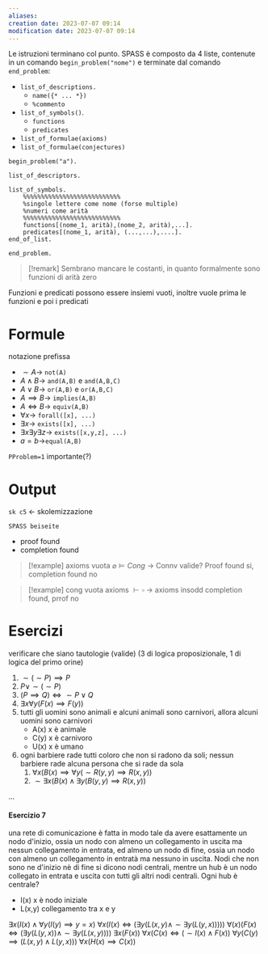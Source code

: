 ```yaml
---
aliases: 
creation date: 2023-07-07 09:14
modification date: 2023-07-07 09:14
---
```


Le istruzioni terminano col punto.
SPASS è composto da 4 liste, contenute in un comando `begin_problem("nome")` e terminate dal comando `end_problem`:
- `list_of_descriptions.`
	- `name({* ... *})`
	- `%commento`
- `list_of_symbols()`.
	- `functions`
	- `predicates`
- `list_of_formulae(axioms)`
- `list_of_formulae(conjectures)`

```SPASS
begin_problem("a").

list_of_descriptors.

list_of_symbols.
	%%%%%%%%%%%%%%%%%%%%%%%%%%%
	%singole lettere come nome (forse multiple)
	%numeri come arità
	%%%%%%%%%%%%%%%%%%%%%%%%%%%
	functions[(nome_1, arità),(nome_2, arità),...].
	predicates[(nome_1, arità), (...,...),....].
end_of_list.

end_problem.

```
>[!remark]
>Sembrano mancare le costanti, in quanto formalmente sono funzioni di arità zero


Funzioni e predicati possono essere insiemi vuoti, inoltre vuole prima le funzioni e poi i predicati


# Formule
notazione prefissa
- $\sim A \to$ `not(A)`
- $A \land B \to$ `and(A,B)` e `and(A,B,C)`
- $A \lor B \to$ `or(A,B)` e `or(A,B,C)`
- $A \implies B \to$ `implies(A,B)`
- $A \iff B \to$ `equiv(A,B)`
- $\forall x \to$ `forall([x], ...)`
- $\exists x \to$ `exists([x], ...)`
- $\exists x \exists y \exists z \to$ `exists([x,y,z], ...)`
- $a = b \to$`equal(A,B)`

`PProblem=1` importante(?)


# Output
`sk c5` <- skolemizzazione

`SPASS beiseite`
- proof found
- completion found


> [!example]
> axioms vuota
> $\varnothing \vDash Cong$ -> Connv valide? Proof found si, completion found no

>[!example]
>cong vuota
>$\text{ axioms  }\vdash \square$ -> axioms insodd
>completion found, prrof no


# Esercizi
verificare che siano tautologie (valide)
(3 di logica proposizionale, 1 di logica del primo orine)

1. $\sim(\sim P) \implies P$
2. $P \lor \sim(\sim P)$
3. $(P \implies Q) \iff \sim P \lor Q$
4. $\exists x \forall y (F(x) \implies F(y))$
5. tutti gli uomini sono animali e alcuni animali sono carnivori, allora alcuni uomini sono carnivori
	- A(x) x è animale
	- C(y) x è carnivoro
	- U(x) x è umano
6. ogni barbiere rade tutti coloro che non si radono da soli; nessun barbiere rade alcuna persona che si rade da sola
	1. $\forall x (B(x) \implies \forall y(\sim R(y,y) \implies R(x,y))$
	2. $\sim \exists x (B(x) \land \exists y(B(y,y) \implies R(x,y))$

...
#### Esercizio 7
una rete di comunicazione è fatta in modo tale da avere esattamente un nodo d'inizio, ossia un nodo con almeno un collegamento in uscita ma nessun collegamento in entrata, ed almeno un nodo di fine, ossia un nodo con almeno un collegamento in entratà ma nessuno in uscita.
Nodi che non sono ne d'inizio nè di fine si dicono nodi centrali, mentre un hub è un nodo collegato in entrata e uscita con tutti gli altri nodi centrali.
Ogni hub è centrale?


- I(x) x è nodo iniziale
- L(x,y) collegamento tra x e y

$\exists x (  I(x) \land \forall y (I(y) \implies y = x)$
$\forall x (I (x) \iff (\exists y(L(x,y) \land \sim \exists y(L(y,x)))))$
$\forall (x)(F(x) \iff( \exists y(L(y,x))\land\sim \exists y(L(x,y))))$
$\exists x(F(x))$
$\forall x(C(x) \iff (\sim I(x) \land F(x))$
$\forall y(C(y) \implies (L(x,y) \land L(y,x)))$
$\forall x(H(x) \implies C(x))$